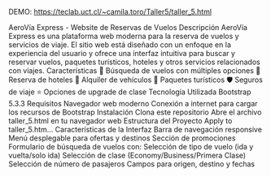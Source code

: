 
DEMO: https://teclab.uct.cl/~camila.toro/Taller5/taller_5.html

AeroVía Express - Website de Reservas de Vuelos
Descripción
AeroVía Express es una plataforma web moderna para la reserva de vuelos y servicios de viaje. El sitio web está diseñado con un enfoque en la experiencia del usuario y ofrece una interfaz intuitiva para buscar y reservar vuelos, paquetes turísticos, hoteles y otros servicios relacionados con viajes.
Características
🛫 Búsqueda de vuelos con múltiples opciones
🏨 Reserva de hoteles
🚗 Alquiler de vehículos
🎫 Paquetes turísticos
🛡️ Seguros de viaje
⭐ Opciones de upgrade de clase
Tecnología Utilizada
Bootstrap 5.3.3
Requisitos
Navegador web moderno
Conexión a internet para cargar los recursos de Bootstrap
Instalación
Clona este repositorio
Abre el archivo taller_5.html en tu navegador web
Estructura del Proyecto
Apply to taller_5.htm...
Características de la Interfaz
Barra de navegación responsive
Menú desplegable para ofertas y destinos
Sección de promociones
Formulario de búsqueda de vuelos con:
Selección de tipo de vuelo (ida y vuelta/solo ida)
Selección de clase (Economy/Business/Primera Clase)
Selección de número de pasajeros
Campos para origen, destino y fechas
